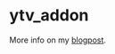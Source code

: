 # ytv_addon

More info on my [blogpost](https://palmarci.me/blog/2023-12-23-fixing-the-youtube-tv-interface-on-pc/).